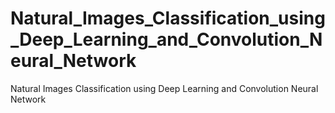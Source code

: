# Natural_Images_Classification_using_Deep_Learning_and_Convolution_Neural_Network
Natural Images Classification using Deep Learning and Convolution Neural Network
